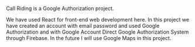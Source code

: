 Call Riding is a Google Authorization project.

We have used React for front-end web development here.
In this project we have created an account with email password and used Google Authorization and with Google Account Direct Google Authorization System through Firebase.
In the future I will use Google Maps in this project.
